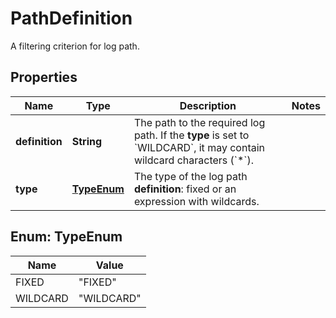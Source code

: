

# PathDefinition

A filtering criterion for log path.

## Properties

| Name | Type | Description | Notes |
|------------ | ------------- | ------------- | -------------|
|**definition** | **String** | The path to the required log path.    If the **type** is set to &#x60;WILDCARD&#x60;, it may contain wildcard characters (&#x60;*&#x60;). |  |
|**type** | [**TypeEnum**](#TypeEnum) | The type of the log path **definition**: fixed or an expression with wildcards. |  |



## Enum: TypeEnum

| Name | Value |
|---- | -----|
| FIXED | &quot;FIXED&quot; |
| WILDCARD | &quot;WILDCARD&quot; |



